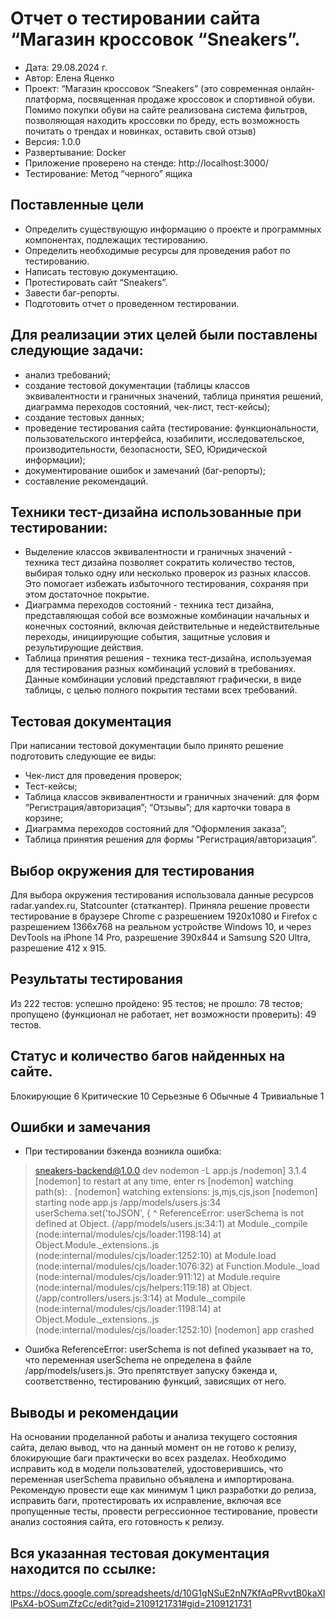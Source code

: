 # Отчет о тестировании сайта “Магазин кроссовок “Sneakers”.
- Дата: 29.08.2024 г.
- Автор: Елена Яценко
- Проект: “Магазин кроссовок “Sneakers” (это современная онлайн-платформа, посвященная продаже кроссовок и спортивной обуви. Помимо покупки обуви на сайте реализована система фильтров, позволяющая находить кроссовки по бреду, есть возможность почитать о трендах и новинках, оставить свой отзыв)
- Версия: 1.0.0
- Развертывание: Docker
- Приложение проверено на стенде: http://localhost:3000/
- Тестирование: Метод “черного” ящика
## Поставленные цели
- Определить существующую информацию о проекте и программных  компонентах, подлежащих тестированию.
- Определить необходимые ресурсы для проведения работ по тестированию.
- Написать тестовую документацию.
- Протестировать сайт “Sneakers”.
- Завести баг-репорты.
- Подготовить отчет о проведенном тестировании.
## Для реализации этих целей были поставлены следующие задачи:
- анализ требований;
- создание тестовой документации (таблицы классов эквивалентности и граничных значений, таблица принятия решений, диаграмма переходов состояний, чек-лист, тест-кейсы);
- создание тестовых данных;
- проведение тестирования сайта (тестирование: функциональности, пользовательского интерфейса, юзабилити, исследовательское, производительности, безопасности, SEO, Юридической информации);
- документирование ошибок и замечаний (баг-репорты);
- составление рекомендаций.
## Техники тест-дизайна использованные при тестировании:
- Выделение классов эквивалентности и граничных значений - техника тест дизайна позволяет сократить количество тестов, выбирая только одну или несколько проверок из разных классов. Это помогает избежать избыточного тестирования, сохраняя при этом достаточное покрытие.
- Диаграмма переходов состояний - техника тест дизайна, представляющая собой все возможные комбинации начальных и конечных состояний, включая действительные и недействительные переходы, инициирующие события, защитные условия и результирующие действия.
- Таблица принятия решения - техника тест-дизайна, используемая для тестирования разных комбинаций условий в требованиях. Данные комбинации условий представляют графически, в виде таблицы, с целью полного покрытия тестами всех требований.
## Тестовая документация
При написании тестовой документации было принято решение подготовить следующие ее виды:
- Чек-лист для проведения проверок;
- Тест-кейсы;
- Таблица классов эквивалентности и граничных значений: для форм “Регистрация/авторизация”; “Отзывы”; для карточки товара в корзине;
- Диаграмма переходов состояний для “Оформления заказа”;
- Таблица принятия решения для формы “Регистрация/авторизация”.
## Выбор окружения для тестирования
Для выбора окружения тестирования использовала данные ресурсов radar.yandex.ru, Statcounter (статкантер). Приняла решение провести тестирование в браузере Chrome с разрешением 1920х1080 и Firefox с разрешением 1366х768 на реальном устройстве Windows 10, и через DevTools на  iPhone 14 Pro, разрешение 390х844 и Samsung S20 Ultra, разрешение 412 х 915.
## Результаты тестирования
Из 222 тестов: успешно пройдено: 95 тестов; не прошло: 78 тестов; пропущено (функционал не работает, нет возможности проверить): 49 тестов.
## Статус и количество багов найденных на сайте.
Блокирующие 6
Критические 10
Серьезные 6
Обычные 4
Тривиальные 1
## Ошибки и замечания
- При тестировании бэкенда возникла ошибка:
> sneakers-backend@1.0.0 dev
> nodemon -L app.js
/nodemon] 3.1.4
[nodemon] to restart at any time, enter rs
[nodemon] watching path(s): *.*
[nodemon] watching extensions: js,mjs,cjs,json
[nodemon] starting node app.js
/app/models/users.js:34
userSchema.set('toJSON', {
^
ReferenceError: userSchema is not defined
    at Object.<anonymous> (/app/models/users.js:34:1)
    at Module._compile (node:internal/modules/cjs/loader:1198:14)
    at Object.Module._extensions..js (node:internal/modules/cjs/loader:1252:10)
    at Module.load (node:internal/modules/cjs/loader:1076:32)
    at Function.Module._load (node:internal/modules/cjs/loader:911:12)
    at Module.require (node:internal/modules/cjs/helpers:119:18)
    at Object.<anonymous> (/app/controllers/users.js:3:14)
    at Module._compile (node:internal/modules/cjs/loader:1198:14)
    at Object.Module._extensions..js (node:internal/modules/cjs/loader:1252:10)
[nodemon] app crashed
- Ошибка ReferenceError: userSchema is not defined указывает на то, что переменная userSchema не определена в файле /app/models/users.js. 
Это препятствует запуску бэкенда и, соответственно, тестированию функций, зависящих от него.
## Выводы и рекомендации
На основании проделанной работы и анализа текущего состояния сайта, делаю вывод, что на данный момент он не готово к релизу, блокирующие баги практически во всех разделах. Необходимо исправить код в модели пользователей, удостоверившись, что переменная userSchema правильно объявлена и импортирована. Рекомендую провести еще как минимум 1 цикл разработки до релиза, исправить баги, протестировать их исправление, включая все пропущенные тесты, провести регрессионное тестирование, провести анализ состояния сайта, его готовность к релизу.
## Вся указанная тестовая документация находится по ссылке:
https://docs.google.com/spreadsheets/d/10G1gNSuE2nN7KfAqPRvvtB0kaXllPsX4-bOSumZfzCc/edit?gid=2109121731#gid=2109121731

